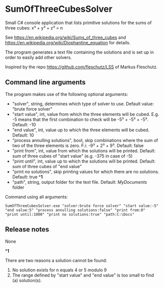 # SumOfThreeCubesSolver
Small C# console application that lists primitive solutions for the sums of three cubes: x³ + y³ + z³ = n

See https://en.wikipedia.org/wiki/Sums_of_three_cubes and https://en.wikipedia.org/wiki/Diophantine_equation for details.

The program generates a text file containing the solutions and is set up in order to easily add other solvers.

Inspired by the repo https://github.com/fleschutz/LSS of Markus Fleschutz.

## Command line arguments
The program makes use of the following optional arguments:
* "solver", string, determines which type of solver to use. Default value: "brute force solver"
* "start value", int, value from which the three elements will be cubed. E.g. -5 means that the first combination to check will be -5³ + -5³ + -5³. Default: -10
* "end value", int, value up to which the three elements will be cubed. Default: 10
* "process annulling solutions", bool, skip combinations where the sum of two of the three elements is zero. F.i: -9³ + 2³ + 9³. Default: false
* "print from", int, value from which the solutions will be printed. Default: sum of three cubes of "start value" (e.g. -375 in case of -5)
* "print until", int, value up to which the solutions will be printed. Default: sum of three cubes of "end value"
* "print no solutions", skip printing values for which there are no solutions. Default: true ***1**
* "path", string, output folder for the text file. Default: _MyDocuments_ folder

Command using all arguments:

`
SumOfThreeCubesSolver.exe "solver:brute force solver" "start value:-5" "end value:5" "process annulling solutions:false" "print from:0" "print until:1000" "print no solutions:true" "path:C:\Docs"
`
## Release notes
None


***1**

There are two reasons a solution cannot be found:
1. No solution exists for n equals 4 or 5 modulo 9
2. The range defined by "start value" and "end value" is too small to find (a) solution(s).
